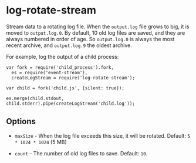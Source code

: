 # log-rotate-stream

Stream data to a rotating log file. When the `output.log` file grows to big, it
is moved to `output.log.0`. By default, 10 old log files are saved, and they are
always numbered in order of age. So `output.log.0` is always the most recent
archive, and `output.log.9` the oldest archive.

For example, log the output of a child process:

    var fork = require('child_process').fork,
      es = require('event-stream'),
      createLogStream = require('log-rotate-stream');
    
    var child = fork('child.js', {silent: true});
    
    es.merge(child.stdout, child.stderr).pipe(createLogStream('child.log'));

## Options

* `maxSize` - When the log file exceeds this size, it will be rotated.
Default: `5 * 1024 * 1024` (5 MB)

* `count` - The number of old log files to save. Default: `10`.
